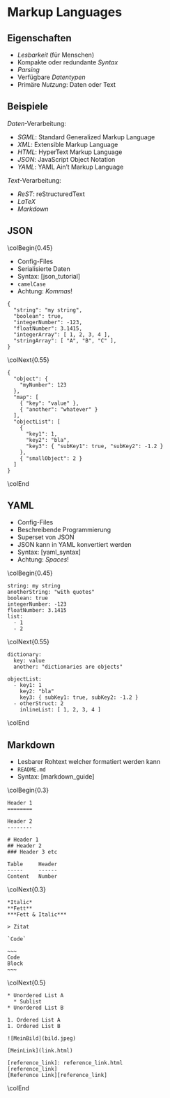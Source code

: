 Markup Languages
================


Eigenschaften
-------------

* *Lesbarkeit* (für Menschen)
* Kompakte oder redundante *Syntax*
* *Parsing*
* Verfügbare *Datentypen*
* Primäre *Nutzung*: Daten oder Text


Beispiele
---------

*Daten*-Verarbeitung:

* *SGML*: Standard Generalized Markup Language
* *XML*: Extensible Markup Language
* *HTML*: HyperText Markup Language
* *JSON*: JavaScript Object Notation
* *YAML*: YAML Ain’t Markup Language

*Text*-Verarbeitung:

* *ReST*: reStructuredText
* *LaTeX*
* *Markdown*


JSON
----

\colBegin{0.45}

* Config-Files
* Serialisierte Daten
* Syntax: [json_tutorial]
* `camelCase`
* Achtung: *Kommas*!

~~~{.json}
{
  "string": "my string",
  "boolean": true,
  "integerNumber": -123,
  "floatNumber": 3.1415,
  "integerArray": [ 1, 2, 3, 4 ],
  "stringArray": [ "A", "B", "C" ],
}
~~~

\colNext{0.55}

~~~{.json}
{
  "object": {
    "myNumber": 123
  },
  "map": [
    { "key": "value" },
    { "another": "whatever" }
  ],
  "objectList": [
    {
      "key1": 1,
      "key2": "bla",
      "key3": { "subKey1": true, "subKey2": -1.2 }
    },
    { "smallObject": 2 }
  ]
}
~~~

\colEnd


YAML
----

* Config-Files
* Beschreibende Programmierung
* Superset von JSON
* JSON kann in YAML konvertiert werden
* Syntax: [yaml_syntax]
* Achtung: *Spaces*!

\colBegin{0.45}

~~~{.yaml}
string: my string
anotherString: "with quotes"
boolean: true
integerNumber: -123
floatNumber: 3.1415
list:
  - 1
  - 2
~~~

\colNext{0.55}

~~~{.yaml}
dictionary:
  key: value
  another: "dictionaries are objects"

objectList:
  - key1: 1
    key2: "bla"
    key3: { subKey1: true, subKey2: -1.2 }
  - otherStruct: 2
    inlineList: [ 1, 2, 3, 4 ]
~~~

\colEnd


Markdown
--------

* Lesbarer Rohtext welcher formatiert werden kann
* `README.md`
* Syntax: [markdown_guide]

\colBegin{0.3}

~~~{.markdown}
Header 1
========

Header 2
--------

# Header 1
## Header 2
### Header 3 etc

Table     Header
-----     ------
Content   Number
~~~

\colNext{0.3}

~~~~{.markdown}
*Italic*
**Fett**
***Fett & Italic***

> Zitat

`Code`

~~~
Code
Block
~~~

~~~~

\colNext{0.5}

~~~{.markdown}
* Unordered List A
  * Sublist
* Unordered List B

1. Ordered List A
1. Ordered List B

![MeinBild](bild.jpeg)

[MeinLink](link.html)

[reference_link]: reference_link.html
[reference_link]
[Reference Link][reference_link]
~~~

\colEnd
